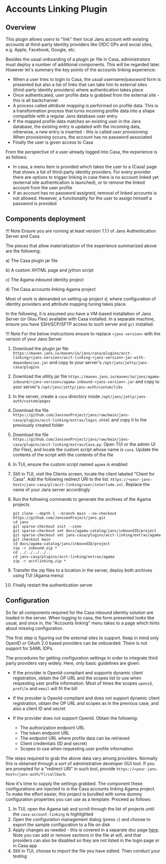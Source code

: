 # Accounts Linking Plugin

## Overview

This plugin allows users to "link" their local Jans account with existing accounts at third-party identity providers like OIDC OPs and social sites, e.g. Apple, Facebook, Google, etc.

Besides the usual onboarding of a plugin jar file in Casa, administrators must deploy a number of additional components. This will be regarded later. However let's summary the key points of the accounts linking experience:

- When a user tries to login to Casa, the usual username/password form is presented but also a list of links that can take him to external sites (third-party identity providers) where authentication takes place
- Once authenticated, user profile data is grabbed from the external site - this is all backchannel
- A process called _attribute mapping_ is performed on profile data. This is a transformation process that turns incoming profile data into a shape compatible with a regular Jans database user entry
- If the mapped profile data matches an existing user in the Jans database, the existing entry is updated with the incoming data, otherwise, a new entry is inserted - this is called _user provisioning_. When provisioning occurs, the account has no password associated  
- Finally the user is given access to Casa

From the perspective of a user already logged into Casa, the experience is as follows:

- In casa, a menu item is provided which takes the user to a (Casa) page that shows a list of third-party identity providers. For every provider there are options to trigger linking in case there is no account linked yet (external site authentication is launched), or to remove the linked account from the user profile 
- If an account has no password assigned, removal of linked accounts is not allowed. However, a functionality for the user to assign himself a password is provided

## Components deployment

!!! Note
    Ensure you are running at least version 1.1.1 of Jans Authentication Server and Casa

The pieces that allow materialization of the experience summarized above are the following:

a) The Casa plugin jar file

b) A custom XHTML page and jython script

c) The Agama inbound identity project

d) The Casa accounts linking Agama project

Most of work is demanded on setting up project _d_, where configuration of identity providers and attribute mapping tuning takes place. 

In the following, it is assumed you have a VM-based installation of Jans Server (or Gluu Flex) available with Casa installed. In a separate machine, ensure you have SSH/SCP/SFTP access to such server and `git` installed. 

!!! Note
    For the below instructions ensure to replace `<jans-version>` with the version of your Jans Server

1. Download the plugin jar file `https://maven.jans.io/maven/io/jans/casa/plugins/acct-linking/<jans-version>/acct-linking-<jans-version>-jar-with-dependencies.jar` and copy to your server's `/opt/jans/jetty/jans-casa/plugins`

1. Download the utility jar file `https://maven.jans.io/maven/io/jans/agama-inbound/<jans-version>/agama-inbound-<jans-version>.jar` and copy to your server's `/opt/jans/jetty/jans-auth/custom/libs`

1. In the server, create a `casa` directory inside `/opt/jans/jetty/jans-auth/custom/pages`

1. Download the file `https://github.com/JanssenProject/jans/raw/main/jans-casa/plugins/acct-linking/extras/login.xhtml` and copy it to the previously created folder  

1. Download the file `https://github.com/JanssenProject/jans/raw/main/jans-casa/plugins/acct-linking/extras/Casa.py`. Open TUI or the admin UI (for Flex), and locate the custom script whose name is `casa`. Update the contents of the script with the contents of the file 

1. In TUI, ensure the custom script named `agama` is enabled

1. Still in TUI, visit the Clients screen, locate the client labeled "Client for Casa". Add the following redirect URI to the list: `https://<your-jans-host>/jans-casa/pl/acct-linking/user/interlude.zul`. Replace the name of your Jans server accordingly 

1. Run the following commands to generate the archives of the Agama projects
    
    ```
    git clone --depth 1 --branch main --no-checkout https://github.com/JanssenProject/jans.git
    cd jans
    git sparse-checkout init --cone
    git sparse-checkout set docs/agama-catalog/jans/inboundID/project
    git sparse-checkout set jans-casa/plugins/acct-linking/extras/agama
    git checkout main
    cd docs/agama-catalog/jans/inboundID/project
    zip -r inbound.zip *
    cd ../../../../..
    cd jans-casa/plugins/acct-linking/extras/agama
    zip -r acctlinking.zip *
    ```

1. Transfer the zip files to a location in the server, deploy both archives using TUI (Agama menu)

1. Finally restart the authentication server

## Configuration

So far all components required for the Casa inbound identity solution are loaded in the server. When logging to casa, the form presented looks like usual, and once in, the "Accounts linking" menu takes to a page which hints about missing configuration.  

The first step is figuring out the external sites to support. Keep in mind only OpenID or OAuth 2.0 based providers can be onboarded. There is not support for SAML IDPs.

The procedures for getting configuration settings in order to integrate third party providers vary widely. Here, only basic guidelines are given:

- If the provider is OpenId-compliant and supports dynamic client registration, obtain the OP URL and the scopes list to use when requesting user profile information. Most of times the scopes `openid`, `profile` and `email` will fit the bill 

- If the provider is OpenId-compliant and does not support dynamic client registration, obtain the OP URL and scopes as in the previous case, and also a client ID and secret

- If the provider does not support OpenId. Obtain the following:

    - The authorization endpoint URL
    - The token endpoint URL
    - The endpoint URL where profile data can be retrieved
    - Client credentials (ID and secret)
    - Scopes to use when requesting user profile information

The steps required to grab the above data vary among providers. Normally this is obtained through a sort of administrative developer GUI tool. If you are prompted for a "redirect URI" in such tool, provide `https://<your-jans-host>/jans-auth/fl/callback`.

Now it's time to supply the settings grabbed. The component these configurations are injected to is the Casa accounts linking Agama project. To make the effort easier, this project is bundled with some dummy configuration properties you can use as a template. Proceed as follows:

1. In TUI, open the Agama tab and scroll through the list of projects until the `casa-account-linking` is highlighted
1. Open the configuration management dialog (press `c`) and choose to export the sample configuration to a file on disk
1. Apply changes as needed - this is covered in a separate doc page [here](./accts-linking-agama.md). Note you can add or remove sections in the file at will, and that providers can also be disabled so they are not listed in the login page or in Casa app
1. Still in TUI, choose to import the file you have edited. Then conduct your testing
